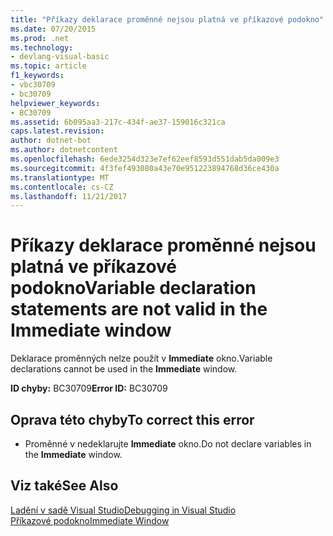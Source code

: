 ```yaml
---
title: "Příkazy deklarace proměnné nejsou platná ve příkazové podokno"
ms.date: 07/20/2015
ms.prod: .net
ms.technology:
- devlang-visual-basic
ms.topic: article
f1_keywords:
- vbc30709
- bc30709
helpviewer_keywords:
- BC30709
ms.assetid: 6b095aa3-217c-434f-ae37-159016c321ca
caps.latest.revision: 
author: dotnet-bot
ms.author: dotnetcontent
ms.openlocfilehash: 6ede3254d323e7ef62eef8593d551dab5da009e3
ms.sourcegitcommit: 4f3fef493080a43e70e951223894768d36ce430a
ms.translationtype: MT
ms.contentlocale: cs-CZ
ms.lasthandoff: 11/21/2017
---
```

# <a name="variable-declaration-statements-are-not-valid-in-the-immediate-window"></a><span data-ttu-id="f4ee0-102">Příkazy deklarace proměnné nejsou platná ve příkazové podokno</span><span class="sxs-lookup"><span data-stu-id="f4ee0-102">Variable declaration statements are not valid in the Immediate window</span></span>
<span data-ttu-id="f4ee0-103">Deklarace proměnných nelze použít v **Immediate** okno.</span><span class="sxs-lookup"><span data-stu-id="f4ee0-103">Variable declarations cannot be used in the **Immediate** window.</span></span>  
  
 <span data-ttu-id="f4ee0-104">**ID chyby:** BC30709</span><span class="sxs-lookup"><span data-stu-id="f4ee0-104">**Error ID:** BC30709</span></span>  
  
## <a name="to-correct-this-error"></a><span data-ttu-id="f4ee0-105">Oprava této chyby</span><span class="sxs-lookup"><span data-stu-id="f4ee0-105">To correct this error</span></span>  
  
-   <span data-ttu-id="f4ee0-106">Proměnné v nedeklarujte **Immediate** okno.</span><span class="sxs-lookup"><span data-stu-id="f4ee0-106">Do not declare variables in the **Immediate** window.</span></span>  
  
## <a name="see-also"></a><span data-ttu-id="f4ee0-107">Viz také</span><span class="sxs-lookup"><span data-stu-id="f4ee0-107">See Also</span></span>  
 [<span data-ttu-id="f4ee0-108">Ladění v sadě Visual Studio</span><span class="sxs-lookup"><span data-stu-id="f4ee0-108">Debugging in Visual Studio</span></span>](/visualstudio/debugger/debugging-in-visual-studio)  
 [<span data-ttu-id="f4ee0-109">Příkazové podokno</span><span class="sxs-lookup"><span data-stu-id="f4ee0-109">Immediate Window</span></span>](/visualstudio/ide/reference/immediate-window)
